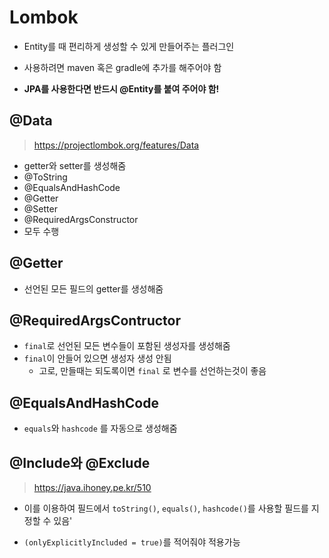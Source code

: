 # Lombok

- Entity를 때 편리하게 생성할 수 있게 만들어주는 플러그인
- 사용하려면 maven 혹은 gradle에 추가를 해주어야 함

- **JPA를 사용한다면 반드시 @Entity를 붙여 주어야 함!**



## @Data

> https://projectlombok.org/features/Data

- getter와 setter를 생성해줌
- @ToString
- @EqualsAndHashCode
- @Getter
- @Setter
- @RequiredArgsConstructor
- 모두 수행

## @Getter

- 선언된 모든 필드의 getter를 생성해줌

## @RequiredArgsContructor

- `final`로 선언된 모든 변수들이 포함된 생성자를 생성해줌
- `final`이 안들어 있으면 생성자 생성 안됨
  - 고로, 만들때는 되도록이면 `final` 로 변수를 선언하는것이 좋음



## @EqualsAndHashCode

- `equals`와 `hashcode` 를 자동으로 생성해줌

## @Include와 @Exclude

> https://java.ihoney.pe.kr/510

- 이를 이용하여 필드에서 `toString()`, `equals()`, `hashcode()`를 사용할 필드를 지정할 수 있음'

- `(onlyExplicitlyIncluded = true)`를 적어줘야 적용가능


